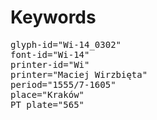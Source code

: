 # Keywords
<pre>
glyph-id="Wi-14_0302"
font-id="Wi-14"
printer-id="Wi"
printer="Maciej Wirzbięta"
period="1555/7-1605"
place="Kraków"
PT plate="565"
</pre>
